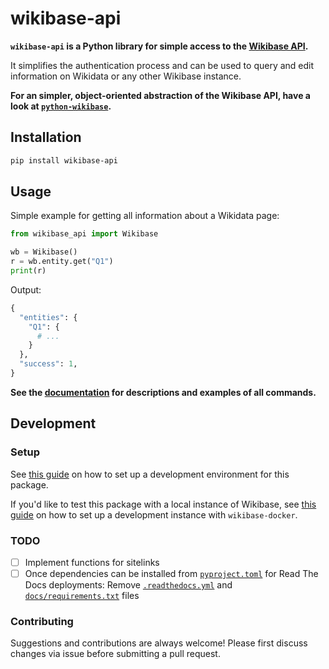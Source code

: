 # wikibase-api

**`wikibase-api` is a Python library for simple access to the [Wikibase API](https://www.wikidata.org/w/api.php?action=help).**

It simplifies the authentication process and can be used to query and edit information on Wikidata or any other Wikibase instance.

**For an simpler, object-oriented abstraction of the Wikibase API, have a look at [`python-wikibase`](https://github.com/samuelmeuli/python-wikibase).**

## Installation

```sh
pip install wikibase-api
```

## Usage

Simple example for getting all information about a Wikidata page:

```py
from wikibase_api import Wikibase

wb = Wikibase()
r = wb.entity.get("Q1")
print(r)
```

Output:

```python
{
  "entities": {
    "Q1": {
      # ...
    }
  },
  "success": 1,
}
```

**See the [documentation](https://wikibase-api.readthedocs.io) for descriptions and examples of all commands.**

## Development

### Setup

See [this guide](https://wikibase-api.readthedocs.io/en/latest/development/development.html) on how to set up a development environment for this package.

If you'd like to test this package with a local instance of Wikibase, see [this guide](https://wikibase-api.readthedocs.io/en/latest/guides/local_wikibase_instance.html) on how to set up a development instance with `wikibase-docker`.

### TODO

- [ ] Implement functions for sitelinks
- [ ] Once dependencies can be installed from [`pyproject.toml`](./pyproject.toml) for Read The Docs deployments: Remove [`.readthedocs.yml`](./.readthedocs.yml) and [`docs/requirements.txt`](./docs/requirements.txt) files

### Contributing

Suggestions and contributions are always welcome! Please first discuss changes via issue before submitting a pull request.
